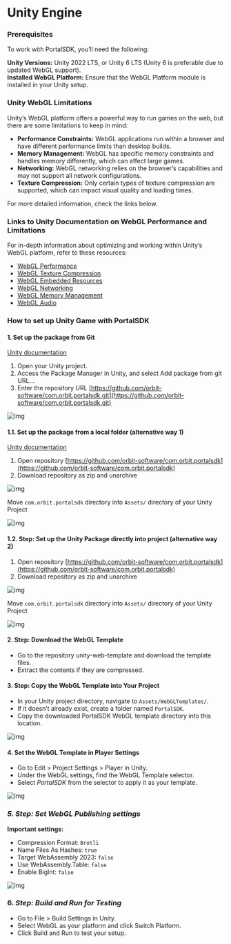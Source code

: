 # Unity Engine

### **Prerequisites**  
  To work with PortalSDK, you’ll need the following:

**Unity Versions:** Unity 2022 LTS, or Unity 6 LTS (Unity 6 is preferable due to updated WebGL support).  
**Installed WebGL Platform:** Ensure that the WebGL Platform module is installed in your Unity setup.

### Unity WebGL Limitations
Unity’s WebGL platform offers a powerful way to run games on the web, but there are some limitations to keep in mind:

- **Performance Constraints:** WebGL applications run within a browser and have different performance limits than desktop builds.
- **Memory Management:** WebGL has specific memory constraints and handles memory differently, which can affect large games.
- **Networking:** WebGL networking relies on the browser’s capabilities and may not support all network configurations.
- **Texture Compression:** Only certain types of texture compression are supported, which can impact visual quality and loading times.

For more detailed information, check the links below.
### Links to Unity Documentation on WebGL Performance and Limitations
For in-depth information about optimizing and working within Unity’s WebGL platform, refer to these resources:

- [WebGL Performance](https://docs.unity3d.com/Manual/webgl-performance.html)
- [WebGL Texture Compression](https://docs.unity3d.com/Manual/webgl-texture-compression.html)
- [WebGL Embedded Resources](https://docs.unity3d.com/Manual/webgl-embeddedresources.html)
- [WebGL Networking](https://docs.unity3d.com/Manual/webgl-networking.html)
- [WebGL Memory Management](https://docs.unity3d.com/Manual/webgl-memory.html)
- [WebGL Audio](https://docs.unity3d.com/Manual/webgl-audio.html)


### How to set up Unity Game with PortalSDK
#### 1. Set up the package from Git

[Unity documentation](https://docs.unity3d.com/Manual/upm-ui-giturl.html)

1. Open your Unity project.
2. Access the Package Manager in Unity, and select Add package from git URL...
3. Enter the repository URL [https://github.com/orbit-software/com.orbit.portalsdk.git](https://github.com/orbit-software/com.orbit.portalsdk.git)

![img](images/unity-games/1.png)

#### 1.1. Set up the package from a local folder (alternative way 1)

[Unity documentation](https://docs.unity3d.com/Manual/upm-ui-local.html)
    
1. Open repository [https://github.com/orbit-software/com.orbit.portalsdk](https://github.com/orbit-software/com.orbit.portalsdk)
2. Download repository as zip and unarchive

![img](images/unity-games/2.png)  

Move `com.orbit.portalsdk` directory into `Assets/` directory of your Unity Project

![img](images/unity-games/3.png)  
#### 1.2. Step: Set up the Unity Package directly into project (alternative way 2)
1. Open repository [https://github.com/orbit-software/com.orbit.portalsdk](https://github.com/orbit-software/com.orbit.portalsdk)  
2. Download repository as zip and unarchive

![img](images/unity-games/4.png)  

Move `com.orbit.portalsdk` directory into `Assets/` directory of your Unity Project

![img](images/unity-games/5.png)  

#### 2. Step: Download the WebGL Template  
  - Go to the repository unity-web-template and download the template files.  
  - Extract the contents if they are compressed.

#### 3. Step: Copy the WebGL Template into Your Project    
- In your Unity project directory, navigate to `Assets/WebGLTemplates/`.  
- If it doesn’t already exist, create a folder named `PortalSDK`.  
- Copy the downloaded PortalSDK WebGL template directory into this location.

![img](images/unity-games/6.png)  

#### 4. Set the WebGL Template in Player Settings  
  - Go to Edit > Project Settings > Player in Unity.  
  - Under the WebGL settings, find the WebGL Template selector.  
  - Select *PortalSDK* from the selector to apply it as your template.

![img](images/unity-games/7.png)  
 
### ***5. Step: Set WebGL Publishing settings***

**Important settings:**

  - Compression Format: `Brotli`  
  - Name Files As Hashes: `true`  
  - Target WebAssembly 2023: `false`  
  - Use WebAssembly.Table: `false`  
  - Enable BigInt: `false`

![img](images/unity-games/8.png)  
### 6. ***Step: Build and Run for Testing***  
  - Go to File > Build Settings in Unity.  
  - Select WebGL as your platform and click Switch Platform.  
  - Click Build and Run to test your setup.  


